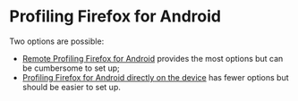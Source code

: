 # Profiling Firefox for Android

Two options are possible:

- [Remote Profiling Firefox for Android](./guide-remote-profiling.md) provides the most options but can be cumbersome to set up;
- [Profiling Firefox for Android directly on the device](./guide-profiling-android-directly-on-device.md) has fewer options but should be easier to set up.
